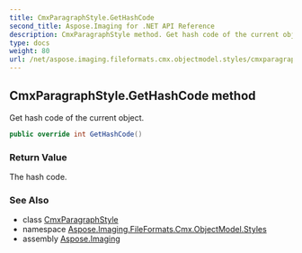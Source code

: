 ```yaml
---
title: CmxParagraphStyle.GetHashCode
second_title: Aspose.Imaging for .NET API Reference
description: CmxParagraphStyle method. Get hash code of the current object
type: docs
weight: 80
url: /net/aspose.imaging.fileformats.cmx.objectmodel.styles/cmxparagraphstyle/gethashcode/
---
```

## CmxParagraphStyle.GetHashCode method

Get hash code of the current object.

```csharp
public override int GetHashCode()
```

### Return Value

The hash code.

### See Also

* class [CmxParagraphStyle](../)
* namespace [Aspose.Imaging.FileFormats.Cmx.ObjectModel.Styles](../../cmxparagraphstyle/)
* assembly [Aspose.Imaging](../../../)


